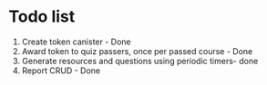# Todo list

1. Create token canister - Done
2. Award token to quiz passers, once per passed course - Done
3. Generate resources and questions using periodic timers- done 
4. Report CRUD - Done

